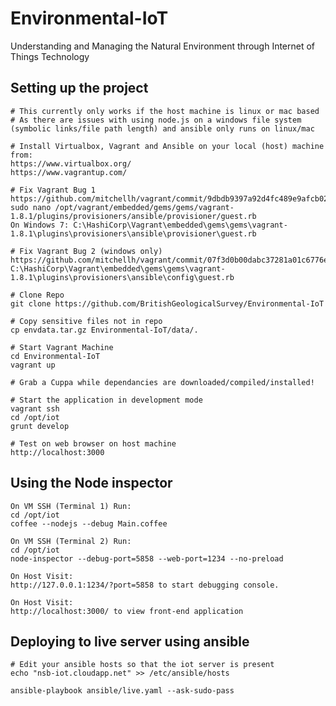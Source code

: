 # Environmental-IoT

Understanding and Managing the Natural Environment through Internet of Things Technology

## Setting up the project

    # This currently only works if the host machine is linux or mac based
    # As there are issues with using node.js on a windows file system (symbolic links/file path length) and ansible only runs on linux/mac

    # Install Virtualbox, Vagrant and Ansible on your local (host) machine from:
    https://www.virtualbox.org/
    https://www.vagrantup.com/

    # Fix Vagrant Bug 1
    https://github.com/mitchellh/vagrant/commit/9dbdb9397a92d4fc489e9afcb022621df7f60d11
    sudo nano /opt/vagrant/embedded/gems/gems/vagrant-1.8.1/plugins/provisioners/ansible/provisioner/guest.rb
    On Windows 7: C:\HashiCorp\Vagrant\embedded\gems\gems\vagrant-1.8.1\plugins\provisioners\ansible\provisioner\guest.rb
    
    # Fix Vagrant Bug 2 (windows only)
    https://github.com/mitchellh/vagrant/commit/07f3d0b00dabc37281a01c6776eed22daeea7066
    C:\HashiCorp\Vagrant\embedded\gems\gems\vagrant-1.8.1\plugins\provisioners\ansible\config\guest.rb

    # Clone Repo
    git clone https://github.com/BritishGeologicalSurvey/Environmental-IoT

    # Copy sensitive files not in repo
    cp envdata.tar.gz Environmental-IoT/data/.

    # Start Vagrant Machine
    cd Environmental-IoT
    vagrant up

    # Grab a Cuppa while dependancies are downloaded/compiled/installed!

    # Start the application in development mode
    vagrant ssh
    cd /opt/iot
    grunt develop

    # Test on web browser on host machine
    http://localhost:3000

## Using the Node inspector

    On VM SSH (Terminal 1) Run:
    cd /opt/iot 
    coffee --nodejs --debug Main.coffee
    
    On VM SSH (Terminal 2) Run:
    cd /opt/iot
    node-inspector --debug-port=5858 --web-port=1234 --no-preload

    On Host Visit:
    http://127.0.0.1:1234/?port=5858 to start debugging console.

    On Host Visit:
    http://localhost:3000/ to view front-end application

## Deploying to live server using ansible

    # Edit your ansible hosts so that the iot server is present
    echo "nsb-iot.cloudapp.net" >> /etc/ansible/hosts

    ansible-playbook ansible/live.yaml --ask-sudo-pass

    
